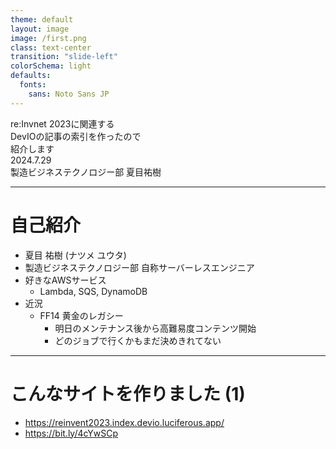 ```yaml
---
theme: default
layout: image
image: /first.png
class: text-center
transition: "slide-left"
colorSchema: light
defaults:
  fonts:
    sans: Noto Sans JP
---
```


<div class="flex items-center justify-center h-full">
  <div>
    <div class="text-black font-bold text-[60px]">re:Invnet 2023に関連する<br/>DevIOの記事の索引を作ったので<br/>紹介します</div>
  </div>

  <div class="font-bold text-black absolute bottom-[80px] text-[24px]">
    <div>2024.7.29</div> 
    <div>製造ビジネステクノロジー部 夏目祐樹</div>
  </div>
</div>

---

# 自己紹介

- 夏目 祐樹 (ナツメ ユウタ)
- 製造ビジネステクノロジー部 自称サーバーレスエンジニア
- 好きなAWSサービス
  - Lambda, SQS, DynamoDB
- 近況
  - FF14 黄金のレガシー
    - 明日のメンテナンス後から高難易度コンテンツ開始
    - どのジョブで行くかもまだ決めきれてない

---

# こんなサイトを作りました (1)

- https://reinvent2023.index.devio.luciferous.app/
- https://bit.ly/4cYwSCp

<div class="flex" style="justify-content: center; flex-direction: column; align-items: center; height: 100%; margin-top: -7rem">
  <img src="/qr_code.png" class="h-[350px]" alt="">
</div>

---

# こんなサイトを作りました (2)

<div class="flex" style="justify-content: center; flex-direction: column; align-items: center; height: 100%; margin-top: -3rem">
  <img src="/sample_01.png" class="h-[400px]" alt="">
</div>

---

# こんなサイトを作りました (3)

<div class="flex" style="justify-content: center; flex-direction: column; align-items: center; height: 100%; margin-top: -3rem">
  <img src="/sample_02.png" class="h-[400px]" alt="">
</div>

---

# こんなサイトを作りました (4)

<div class="flex" style="justify-content: center; flex-direction: column; align-items: center; height: 100%; margin-top: -3rem">
  <img src="/sample_03.png" class="h-[400px]" alt="">
</div>

---

# 今回はなすこと

- 作成までの経緯
- 設計
- フロントエンドの実装
- バックエンドの実装
- フロントエンドのビルド&デプロイとその他
- re:Invent 2024の索引を作るとすれば

---
layout: image
image: /section.png
---

<div class="flex items-center justify-center h-full">
  <div>
    <div class="text-black font-bold text-[60px]">作成までの経緯</div>
  </div>
</div>

---

# 最初の野望 (1)

- 最初に考え始めたのは12月下旬あたり (たぶん)
- re:Invent 2023の記事を集めた冊子を作ろうと思った
  - 冊子にまとめてオフィスに置いたら面白いかなと思った
- 冊子を安く印刷してくれるサイトを見つけていた
  - 製本直送.com

---

# 最初の野望 (2)

- DevIOの記事をそれぞれChromeでPDF化
- PDF化した記事をまとめて一つのPDFに
- ここまでは過去にやったことがある

---

# 最初の野望 (3)

- まとめたPDFの頭に目次をつけて、全ページにページ番号を付与
- 末尾にサービス毎の索引をつける
  - 実はこのときから索引を作ることを考えてた

---

# 潰える野望

- re:Invent 2022の最新記事がいつか調べてみた

<div class="flex" style="justify-content: center; align-items: center; height: 100%; margin-top: -6rem">
  <img src="/devio-reinvent-2022.png" class="h-[370px]" alt="">
</div>

---

# 他に困ったこと

- re:Invent 2023の記事から特定のサービスの記事を探しにくかった
- スマホから特集カテゴリを見た際、一番下までスクロールすると `Read More`というボタンが表示される仕様だった
  - 何故かボタンを押下すると`読み込みに失敗しました`と表示された
- 上記理由から、Webサイトで索引を作ることに決めた

---
layout: image
image: /section.png
---

<div class="flex items-center justify-center h-full">
  <div>
    <div class="text-black font-bold text-[60px]">新旧DevIOについて</div>
  </div>
</div>

---

# 新DevIO (1)

- 2024年07月から新DevIOにリニューアル

<div class="flex" style="justify-content: center; flex-direction: column; align-items: center; height: 100%; margin-top: -6rem">
  <img src="/devio-renewal.png" class="h-[370px]" alt="">
  <a href="https://dev.classmethod.jp/articles/developersio-202407-renewal/">https://dev.classmethod.jp/articles/developersio-202407-renewal/</a>
</div>

---

# 新DevIO (2)

- 公式にはアナウンスしてないけど、ツールを使うとContentfulを使ってることがわかる

<div class="flex" style="justify-content: center; align-items: center; height: 100%; margin-top: -6rem">
  <img src="/devio-wappalyzer.png" class="h-[370px]" alt="">
</div>

---

# 旧DevIO

- それ以前はWordpressを使用していた

<div class="flex" style="justify-content: center; flex-direction: column; align-items: center; height: 100%; margin-top: -6rem">
  <img src="/devio-old-archtecture.png" class="h-[213px]" alt="">
  <a href="https://dev.classmethod.jp/articles/developersio-cdn-cloudfront/">https://dev.classmethod.jp/articles/developersio-cdn-cloudfront/</a>
</div>

---
layout: image
image: /section.png
---

<div class="flex items-center justify-center h-full">
  <div>
    <div class="text-black font-bold text-[60px]">設計</div>
  </div>
</div>

---

# 設計 (1)

- 今回作るものは小規模なものなので、簡単な方針だけ決めた
- 方針
  - 記事情報はLambdaで取得する
  - 取得した記事に対して自分でカテゴリとタグを付与する
  - 静的なWebサイトとして構築する

---

# 設計 (2)

- 取得した記事に対して自分でカテゴリとタグを付与する
  - DevIOでは記事にタグがついている
    - 過不足があることがあるので自分で付与することにした
  - カテゴリはDevIOではついていないが、サムネイルで区別して付与する

---

# 設計 (3)

- 静的なWebサイトとして構築する
  - 記事の一覧を都度取得する必要はない
  - Webサイトのビルド時に取得し、静的に組み込むことでより高速に動くと考えた

---

# 設計 (4)

- 一つの記事につき集める情報は9つ
  - 下記ものに加えて、記事URLと著者URL, カテゴリ, タグ

<div class="flex" style="justify-content: center; flex-direction: column; align-items: center; height: 100%; margin-top: -7rem">
  <img src="/article-card.png" class="h-[300px]" alt="">
</div>


---
layout: image
image: /section.png
---

<div class="flex items-center justify-center h-full">
  <div>
    <div class="text-black font-bold text-[60px]">フロントエンドの実装</div>
  </div>
</div>

---

# フロントエンドの実装方針

- Reactで作成する
- CSS Frameworkを使用して作成する
- スマホでの表示も考慮する

---

# CSS FrameworkとUI Framework

- 独断と偏見に満ちた自分の解釈
- CSS Framework
  - 原則CSSでUIを調整する
  - 代表的なのはtailwind.css
- UI Framework
  - VueやReactのコンポーネントを提供しているフレームワーク
  - Vuetifyやmui, Chakra UIなど

---

# Bulma (1)

- 自分がよく使うCSS Frameworkは Bulma

<div class="flex" style="justify-content: center; flex-direction: column; align-items: center; height: 100%; margin-top: -6rem">
  <img src="/bulma-io.png" class="h-[350px]" alt="">
  <a href="https://bulma.io">https://bulma.io</a>
</div>

---

# Bulma (2)

- Pure CSSなCSS Framework
- 色や見た目などを調整してくれる
  - Grid Layoutの仕組みを提供してくれたり
- 実装当時は0.x系だったが、3月下旬に1.x系がリリースされた
  - 1.x系からダークモードも提供された

---

# Bulma (3)

<div class="flex" style="justify-content: center; flex-direction: column; align-items: center; height: 100%; margin-top: -3rem">
  <img src="/bulma-button.png" class="h-[450px]" alt="">
</div>

---

# Bulma (4)

<div class="flex" style="justify-content: center; flex-direction: column; align-items: center; height: 100%; margin-top: -3rem">
  <img src="/bulma-navbar.png" class="h-[400px]" alt="">
</div>

---

# Bulma (5)


<div class="flex" style="justify-content: center; flex-direction: column; align-items: center; height: 100%; margin-top: -3rem">
  <img src="/bulma-modal.png" class="h-[400px]" alt="">
</div>

---

# スマホ対応のためにつかったもの

- ngrok
- SafariのWebインスペクタ
- CSSのmedia query

---

# ngrok

- ローカル開発中のWebページを外部からアクセスできるようにするのに使うサービス
- 昔からあったけど、気づいたら色々とできることが増えていた

<div class="flex" style="justify-content: center; flex-direction: column; align-items: center; height: 100%; margin-top: -10rem">
  <img src="/ngrok.png" class="h-[200px]" alt="">
</div>

---

# SafariのWebインスペクタ

- Macに有線でiPhoneをつないで設定することで、iPhoneのSafariで表示しているサイトの開発者コンソールをMacで開くことができる
- 設定をきちんとすれば、同一ネットワークにあれば有線でつなぐ必要はないかも
- iPhone見ているサイトの開発者コンソールが見えるようになったので、Styleの調整とか色々できるようになった

---

# media query

- CSSファイルにおいて、ディスプレイサイズによって当てるスタイルを変えることができる
- スマホ表示とそれ以外という形で今回は構築した
- ```css
  @media screen and (max-width: 1023px) {
    .Card {
      width: 362px;
    }

    .CardImage {
      height: 190px !important;
    }

    .CardAvatar {
      width: 24px !important;
      height: 24px !important;
    }
  }
  ```

---
layout: image
image: /section.png
---

<div class="flex items-center justify-center h-full">
  <div>
    <div class="text-black font-bold text-[60px]">バックエンドの実装</div>
  </div>
</div>

---

# データベースをどうするのか (1)

- 当初の予定ではDynamoDBを使用する予定だった
- しかし、タグ付けなどを行うための管理画面を別途作成する必要があった
  - タグエディターが必要になりUIフレームワークなどが必要になる
    - 簡単には作れない

---

# 話は変わるが、メモとして使っているもの

- Markdownで書けるサイト
  - https://mimemo.io
- Notion
  - Classmethodで全社的に使ってるし、個人アカウントを作成して使ったり
  - 子ページだったり、メモ用のデータベースを用意しておいたり

---

# Notionのデータベースにはタグエディターがあった

<div class="flex" style="justify-content: center; flex-direction: column; align-items: center; height: 100%; margin-top: -3rem">
  <img src="/notion-tag-editor.png" class="h-[400px]" alt="">
</div>

---

# Notionのデータベースは実は便利に使えるものだった

- データベースのPropertyに必要な値を設定すれば都合良く使えそうだった
  - 問題だったタグエディターもはじめから持ってた
- API経由でデータの読み書きを行うことができる
  - ワークスペースレベルでの管理者権限が必要ではある
  - 1秒あたり3リクエストの制限はある

---

# 使ったデータベース

<div class="flex" style="justify-content: center; flex-direction: column; align-items: center; height: 100%; margin-top: -3rem">
  <img src="/notion-database-sample.png" class="h-[400px]" alt="">
</div>

---

# バックエンドのアーキテクチャ

<div class="flex" style="justify-content: center; flex-direction: column; align-items: center; height: 100%; margin-top: -3rem">
  <img src="/architecture.png" class="h-[400px]" alt="">
</div>

---

# 話は変わるが、私は咎人です

- クラスメソッドにおいて私は前科があります
- 私はDevelopersIOを落としました
  - それもre:Inventの最中に
- なので今回はDevIOに負荷をかけないように注意して作りました

---

# Wordpressへのリクエストを制限

- Pythonのクロージャを使って、HTTPリクエストの間隔を制御した
- ```python
  def create_http_client(
    sec: Union[int, float]
  ) -> Callable[[Union[str, Request]], HTTPResponse]:
    dt_prev = datetime.now()

    @logging_function(logger)
    def process(req: Union[str, Request]) -> HTTPResponse:
        nonlocal dt_prev
        delta = datetime.now() - dt_prev
        interval = sec - delta.total_seconds()
        if interval > 0:
            sleep(interval)
        try:
            return urlopen(req)
        finally:
            dt_prev = datetime.now()

    return process
  ```

---
layout: image
image: /section.png
---

<div class="flex items-center justify-center h-full">
  <div>
    <div class="text-black font-bold text-[60px]">フロントエンドのビルド&デプロイ<br/>とその他</div>
  </div>
</div>

---

# フロントエンドのデプロイ先

- CloudFlare Pages
  - GithubにPushするだけでデプロイができる
  - package.jsonに仕込めばビルド前に処理を追加することができる
  - デプロイフックを使って外部からデプロイを実行することができる

---

# ビルド前の記事情報取得

- package.jsonの"script.build"でbuildする前にTypeScriptを動かして記事情報を取得する
- 今回は、TypeScriptを使ってtsファイルを生成するという暴挙に出る
  - import順をformatしてくれるprettierのプラグインが当時はjson importに対応していなかったため
- NotionにアクセスするためのAPI KeyなどはCloudFlare Pagesで環境変数にセットする
  - 暗号化して保存もできる

---

# アーキテクチャを少し変更

<div class="flex" style="justify-content: center; flex-direction: column; align-items: center; height: 100%; margin-top: -3rem">
  <img src="/architecture_v2.png" class="h-[400px]" alt="">
</div>

---

# 最初のお仕事

- 無事デプロイまで動くようになった後の最初のお仕事は200件以上ある記事へのタグ付け
- 純粋に時間がかかった
  - ここが終わったら、追加されたものを少しずつタグ付けしていくだけでいい

---
layout: image
image: /section.png
---

<div class="flex items-center justify-center h-full">
  <div>
    <div class="text-black font-bold text-[60px]">re:Invent 2024の索引を作るとすれば</div>
  </div>
</div>

---

# 今年のre:Inventの索引を作るとすれば

- フロントエンドの実装はほぼそのまま使い回すことができる
  - HTMLのタイトルとかNotionのDBのIDとか最小限度の編集で可能
  - PCで見たとき、記事のカードの縦幅がガタガタしてるのを直してもいいかもしれない
- バックエンドは全面改修した方が楽かもしれない
  - 今の仕組みはWordPressを前提としたもの
  - そこだけ書き直すこともできるかもしれないが取得できるデータも違うし、一度捨てて書き直した方がいいかも

---

# 何よりも

- 今年はre:Invent開催期間中に着手する
- もう一度に200件以上のタグ付けとかしたくない
  - 早くやればやるほど、一度にタグ付けする記事の量は減るはず

---

# まとめ

- re:Invent 2023のDevIOの記事の索引を作りました
  - https://reinvent2023.index.devio.luciferous.app/
- 自分が何を考え、どう作ったのか紹介しました
- 今後何かのお役に立てたら幸いです

---

# DevelopersIO 2023 re:Invent 索引

- https://reinvent2023.index.devio.luciferous.app/
- https://bit.ly/4cYwSCp

<div class="flex" style="justify-content: center; flex-direction: column; align-items: center; height: 100%; margin-top: -7rem">
  <img src="/qr_code.png" class="h-[350px]" alt="">
</div>
